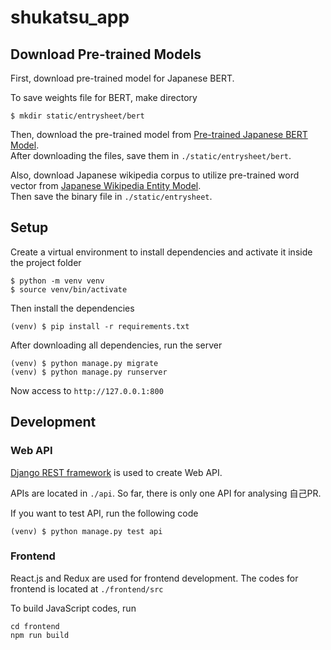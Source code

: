 # shukatsu_app

## Download Pre-trained Models

First, download pre-trained model for Japanese BERT.

To save weights file for BERT, make directory

```
$ mkdir static/entrysheet/bert
```

Then, download the pre-trained model from [Pre-trained Japanese BERT Model](https://yoheikikuta.github.io/bert-japanese/). 
<br>
After downloading the files, save them in `./static/entrysheet/bert`.

Also, download Japanese wikipedia corpus to utilize pre-trained word vector from [Japanese Wikipedia Entity Model](http://www.cl.ecei.tohoku.ac.jp/~m-suzuki/jawiki_vector/).
<br>
Then save the binary file in `./static/entrysheet`.

## Setup

Create a virtual environment to install dependencies and activate it inside the project folder

```
$ python -m venv venv
$ source venv/bin/activate
```

Then install the dependencies

```
(venv) $ pip install -r requirements.txt
```

After downloading all dependencies, run the server 

```
(venv) $ python manage.py migrate
(venv) $ python manage.py runserver
```

Now access to `http://127.0.0.1:800`

## Development

### Web API
[Django REST framework](https://www.django-rest-framework.org) is used to create Web API.

APIs are located in `./api`. So far, there is only one API for analysing 自己PR.

If you want to test API, run the following code
```
(venv) $ python manage.py test api
```

### Frontend

React.js and Redux are used for frontend development. The codes for frontend is located at `./frontend/src`

To build JavaScript codes, run 
```
cd frontend
npm run build
```


